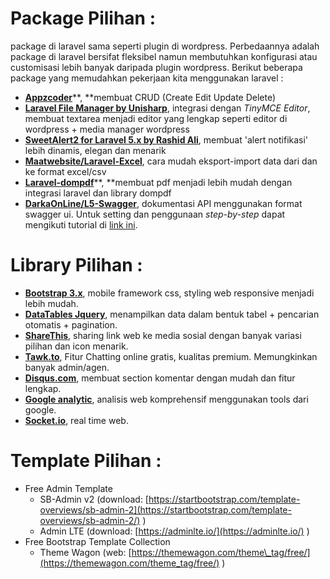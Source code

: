 # Package Pilihan :

package di laravel sama seperti plugin di wordpress. Perbedaannya adalah package di laravel bersifat fleksibel namun membutuhkan konfigurasi atau customisasi lebih banyak daripada plugin wordpress. Berikut beberapa package yang memudahkan pekerjaan kita menggunakan laravel :

* [**Appzcoder**](https://github.com/appzcoder/crud-generator)**, **membuat CRUD \(Create Edit Update Delete\)
* [**Laravel File Manager by Unisharp**](https://unisharp.github.io/laravel-filemanager/), integrasi dengan _TinyMCE Editor_, membuat textarea menjadi editor yang lengkap seperti editor di wordpress + media manager wordpress
* [**SweetAlert2 for Laravel 5.x by Rashid Ali**](https://github.com/realrashid/sweet-alert), membuat 'alert notifikasi' lebih dinamis, elegan dan menarik
* [**Maatwebsite/Laravel-Excel**](http://www.maatwebsite.nl/laravel-excel/docs), cara mudah eksport-import data dari dan ke format excel/csv
* [**Laravel-dompdf**](https://github.com/barryvdh/laravel-dompdf)**, **membuat pdf menjadi lebih mudah dengan integrasi laravel dan library dompdf
* [**DarkaOnLine/L5-Swagger**](https://github.com/DarkaOnLine/L5-Swagger), dokumentasi API menggunakan format swagger ui. Untuk setting dan penggunaan _step-by-step_ dapat mengikuti tutorial di [link ini](https://medium.com/@mahbubkabir/discovering-swagger-in-laravel-rest-apis-cb0271c8f2).

# Library Pilihan :

* [**Bootstrap 3.x**](https://getbootstrap.com/docs/3.3/), mobile framework css, styling web responsive menjadi lebih mudah.
* [**DataTables Jquery**](https://datatables.net/), menampilkan data dalam bentuk tabel + pencarian otomatis + pagination.
* [**ShareThis**](https://www.sharethis.com/), sharing link web ke media sosial dengan banyak variasi pilihan dan icon menarik.
* [**Tawk.to**](https://www.tawk.to/), Fitur Chatting online gratis, kualitas premium. Memungkinkan banyak admin/agen.
* [**Disqus.com**](https://disqus.com/), membuat section komentar dengan mudah dan fitur lengkap.
* [**Google analytic**](https://analytics.google.com/analytics/web/), analisis web komprehensif menggunakan tools dari google.
* [**Socket.io**](https://socket.io/), real time web.

# Template Pilihan :

* Free Admin Template
  * SB-Admin v2 \(download: [https://startbootstrap.com/template-overviews/sb-admin-2](https://startbootstrap.com/template-overviews/sb-admin-2/) \)
  * Admin LTE \(download: [https://adminlte.io/](https://adminlte.io/) \)
* Free Bootstrap Template Collection
  * Theme Wagon \(web: [https://themewagon.com/theme\_tag/free/](https://themewagon.com/theme_tag/free/) \)  

### 



